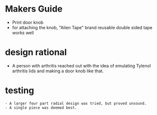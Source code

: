 # Makers Guide
- Print door knob
- for attaching the knob, "Alien Tape" brand reusable double sided tape works well

# design rational
- A person with arthritis reached out with the idea of emulating Tylenol arthritis lids and making a door knob like that.

# testing
    - A larger four part radial design was tried, but proved unsound.
    - A single piece was deemed best.
